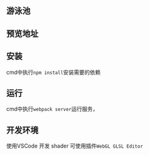 ## 游泳池

## 预览地址

## 安装

cmd中执行`npm install`安装需要的依赖

## 运行

cmd中执行`webpack server`运行服务， 


## 开发环境
使用VSCode 开发
shader 可使用插件`WebGL GLSL Editor` 
